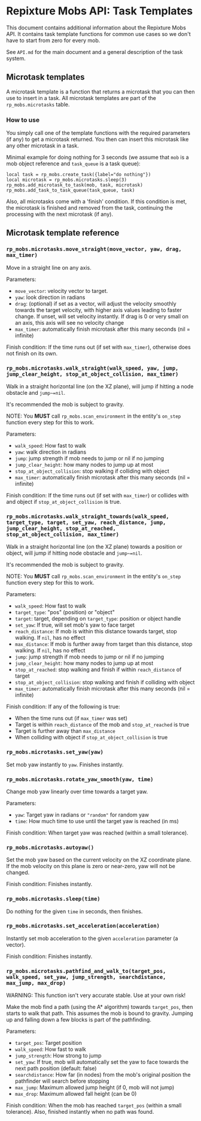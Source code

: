 # Repixture Mobs API: Task Templates

This document contains additional information about the Repixture Mobs API.
It contains task template functions for common use cases so we don't have to
start from zero for every mob.

See `API.md` for the main document and a general description of the task
system.

## Microtask templates

A microtask template is a function that returns a microtask that you can
then use to insert in a task. All microtask templates are part of the
`rp_mobs.microtasks` table.

### How to use

You simply call one of the template functions with the required parameters
(if any) to get a microtask returned. You then can insert this microtask
like any other microtask in a task.

Minimal example for doing nothing for 3 seconds (we assume that `mob`
is a mob object reference and `task_queue` is a task queue):

```
local task = rp_mobs.create_task({label="do nothing"})
local microtask = rp_mobs.microtasks.sleep(3)
rp_mobs.add_microtask_to_task(mob, task, microtask)
rp_mobs.add_task_to_task_queue(task_queue, task)
```

Also, all microtasks come with a 'finish' condition. If this condition is met,
the microtask is finished and removed from the task, continuing the processing
with the next microtask (if any).

## Microtask template reference

### `rp_mobs.microtasks.move_straight(move_vector, yaw, drag, max_timer)`

Move in a straight line on any axis.

Parameters:

* `move_vector`: velocity vector to target.
* `yaw`: look direction in radians
* `drag`: (optional) if set as a vector, will adjust the velocity smoothly towards the target
   velocity, with higher axis values leading to faster change. If unset, will set
   velocity instantly. If drag is 0 or very small on an axis, this axis will see no velocity change
* `max_timer`: automatically finish microtask after this many seconds (nil = infinite)

Finish condition: If the time runs out (if set with `max_timer`), otherwise does not finish
on its own.

### `rp_mobs.microtasks.walk_straight(walk_speed, yaw, jump, jump_clear_height, stop_at_object_collision, max_timer)`

Walk in a straight horizontal line (on the XZ plane), will jump if hitting a node obstacle and `jump~=nil`.

It's recommended the mob is subject to gravity.

NOTE: You **MUST** call `rp_mobs.scan_environment` in the entity's `on_step` function every step for this to work.

Parameters:

* `walk_speed`: How fast to walk
* `yaw`: walk direction in radians
* `jump`: jump strength if mob needs to jump or nil if no jumping
* `jump_clear_height`: how many nodes to jump up at most
* `stop_at_object_collision`: stop walking if colliding with object
* `max_timer`: automatically finish microtask after this many seconds (nil = infinite)

Finish condition: If the time runs out (if set with `max_timer`) or collides with
and object if `stop_at_object_collision` is true.

### `rp_mobs.microtasks.walk_straight_towards(walk_speed, target_type, target, set_yaw, reach_distance, jump, jump_clear_height, stop_at_reached, stop_at_object_collision, max_timer)`

Walk in a straight horizontal line (on the XZ plane) towards a position or object,
will jump if hitting node obstacle and `jump~=nil`.

It's recommended the mob is subject to gravity.

NOTE: You **MUST** call `rp_mobs.scan_environment` in the entity's `on_step` function every step for this to work.

Parameters:

* `walk_speed`: How fast to walk
* `target_type`: "pos" (position) or "object"
* `target`: target, depending on `target_type`: position or object handle
* `set_yaw`: If true, will set mob's yaw to face target
* `reach_distance`: If mob is within this distance towards target, stop walking. If `nil`, has no effect
* `max_distance`: If mob is further away from target than this distance, stop walking. If `nil`, has no effect
* `jump`: jump strength if mob needs to jump or nil if no jumping
* `jump_clear_height`: how many nodes to jump up at most
* `stop_at_reached`: stop walking and finish if within `reach_distance` of target
* `stop_at_object_collision`: stop walking and finish if colliding with object
* `max_timer`: automatically finish microtask after this many seconds (nil = infinite)

Finish condition: If any of the following is true:
* When the time runs out (if `max_timer` was set)
* Target is within `reach_distance` of the mob and `stop_at_reached` is true
* Target is further away than `max_distance`
* When colliding with object if `stop_at_object_collision` is true

### `rp_mobs.microtasks.set_yaw(yaw)`

Set mob yaw instantly to `yaw`. Finishes instantly.

### `rp_mobs.microtasks.rotate_yaw_smooth(yaw, time)`

Change mob yaw linearly over time towards a target yaw.

Parameters:

* `yaw`: Target yaw in radians or `"random"` for random yaw
* `time`: How much time to use until the target yaw is reached (in ms)

Finish condition: When target yaw was reached (within a small tolerance).

### `rp_mobs.microtasks.autoyaw()`

Set the mob yaw based on the current velocity on the XZ coordinate plane.
If the mob velocity on this plane is zero or near-zero, yaw will
not be changed.

Finish condition: Finishes instantly.

### `rp_mobs.microtasks.sleep(time)`

Do nothing for the given `time` in seconds, then finishes.

### `rp_mobs.microtasks.set_acceleration(acceleration)`

Instantly set mob acceleration to the given `acceleration` parameter (a vector).

Finish condition: Finishes instantly.

### `rp_mobs.microtasks.pathfind_and_walk_to(target_pos, walk_speed, set_yaw, jump_strength, searchdistance, max_jump, max_drop)`

WARNING: This function isn't very accurate stable. Use at your own risk!

Make the mob find a path (using the A\* algorithm) towards `target_pos`,
then starts to walk that path.
This assumes the mob is bound to gravity. Jumping up and falling down a few blocks is
part of the pathfinding.

Parameters:

* `target_pos`: Target position
* `walk_speed`: How fast to walk
* `jump_strength`: How strong to jump
* `set_yaw`: If true, mob will automatically set the yaw to face towards
  the next path position (default: false)
* `searchdistance`: How far (in nodes) from the mob's original position the pathfinder
  will search before stopping
* `max_jump`: Maximum allowed jump height (if 0, mob will not jump)
* `max_drop`: Maximum allowed fall height (can be 0)

Finish condition: When the mob has reached `target_pos` (within a small tolerance).
Also, finished instantly when no path was found.


